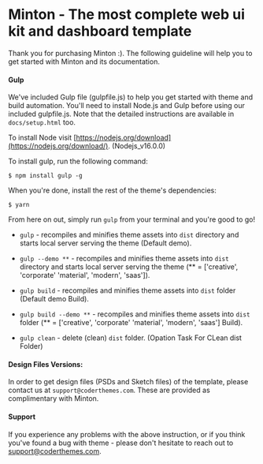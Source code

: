 
# Minton - The most complete web ui kit and dashboard template

Thank you for purchasing Minton :). The following guideline will help you to get started with Minton and its documentation.


#### Gulp

We've included Gulp file (gulpfile.js) to help you get started with theme and build automation. You'll need to install Node.js and Gulp before using our included gulpfile.js. Note that the detailed instructions are available in `docs/setup.html` too.

To install Node visit [https://nodejs.org/download](https://nodejs.org/download/). (Nodejs_v16.0.0)

To install gulp, run the following command:
```
$ npm install gulp -g
```

When you're done, install the rest of the theme's dependencies:
```
$ yarn
```

From here on out, simply run `gulp` from your terminal and you're good to go!

+  `gulp` - recompiles and minifies theme assets into `dist` directory and starts local server serving the theme (Default demo).

+  `gulp --demo **` - recompiles and minifies theme assets into `dist` directory and starts local server serving the theme (** = ['creative', 'corporate' 'material', 'modern', 'saas']).

+  `gulp build` - recompiles and minifies theme assets into `dist` folder (Default demo Build).

+  `gulp build --demo **` - recompiles and minifies theme assets into `dist` folder (** = ['creative', 'corporate' 'material', 'modern', 'saas'] Build).

+  `gulp clean` - delete (clean) `dist` folder. (Opation Task For CLean dist Folder)

#### Design Files Versions:
In order to get design files (PSDs and Sketch files) of the template, please contact us at `support@coderthemes.com`. These are provided as complimentary with Minton.

#### Support
If you experience any problems with the above instruction, or if you think you've found a bug with theme - please don't hesitate to reach out to support@coderthemes.com.
